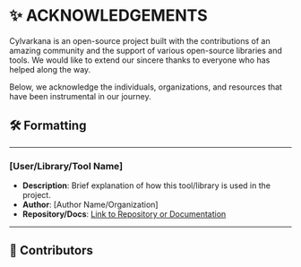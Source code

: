 # ✨ ACKNOWLEDGEMENTS

Cylvarkana is an open-source project built with the contributions of an amazing community and the support of various open-source libraries and tools. We would like to extend our sincere thanks to everyone who has helped along the way.

Below, we acknowledge the individuals, organizations, and resources that have been instrumental in our journey.

## 🛠️ Formatting

---

### [User/Library/Tool Name]

- **Description**: Brief explanation of how this tool/library is used in the project.
- **Author**: [Author Name/Organization]
- **Repository/Docs**: [Link to Repository or Documentation](https://example.com)

---

## 💎 Contributors
